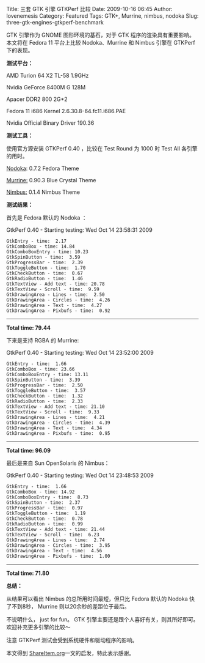 Title: 三套 GTK 引擎 GTKPerf 比较
Date: 2009-10-16 06:45
Author: lovenemesis
Category: Featured
Tags: GTK+, Murrine, nimbus, nodoka
Slug: three-gtk-engines-gtkperf-benchmark

GTK 引擎作为 GNOME 图形环境的基石，对于 GTK
程序的渲染具有重要影响。本文将在 Fedora 11 平台上比较 Nodoka、Murrine 和
Nimbus 引擎在 GTKPerf 下的表现。

**测试平台：**

AMD Turion 64 X2 TL-58 1.9GHz

Nvidia GeForce 8400M G 128M

Apacer DDR2 800 2G*2

Fedora 11 i686 Kernel 2.6.30.8-64.fc11.i686.PAE

Nvidia Official Binary Driver 190.36

**测试工具：**

使用官方源安装 GTKPerf 0.40 ，比较在 Test Round 为 1000 时 Test All
各引擎的用时。

[Nodoka](https://fedorahosted.org/nodoka/): 0.7.2 Fedora Theme

[Murrine:](http://www.cimitan.com/murrine/) 0.90.3 Blue Crystal Theme

[Nimbus:](http://dlc.sun.com/osol/jds/downloads/extras/nimbus/) 0.1.4
Nimbus Theme

**测试结果：**

首先是 Fedora 默认的 Nodoka ：

GtkPerf 0.40 - Starting testing: Wed Oct 14 23:58:31 2009

    GtkEntry - time:  2.17
    GtkComboBox - time: 14.84
    GtkComboBoxEntry - time: 10.23
    GtkSpinButton - time:  3.59
    GtkProgressBar - time:  2.39
    GtkToggleButton - time:  1.70
    GtkCheckButton - time:  0.67
    GtkRadioButton - time:  1.46
    GtkTextView - Add text - time: 20.78
    GtkTextView - Scroll - time:  9.59
    GtkDrawingArea - Lines - time:  2.50
    GtkDrawingArea - Circles - time:  4.26
    GtkDrawingArea - Text - time:  4.27
    GtkDrawingArea - Pixbufs - time:  0.92

---

**Total time: 79.44**

下来是支持 RGBA 的 Murrine:

GtkPerf 0.40 - Starting testing: Wed Oct 14 23:52:00 2009

    GtkEntry - time:  1.66
    GtkComboBox - time: 23.66
    GtkComboBoxEntry - time: 13.11
    GtkSpinButton - time:  3.39
    GtkProgressBar - time:  2.50
    GtkToggleButton - time:  3.57
    GtkCheckButton - time:  1.32
    GtkRadioButton - time:  2.33
    GtkTextView - Add text - time: 21.10
    GtkTextView - Scroll - time:  9.33
    GtkDrawingArea - Lines - time:  4.21
    GtkDrawingArea - Circles - time:  4.39
    GtkDrawingArea - Text - time:  4.34
    GtkDrawingArea - Pixbufs - time:  0.95

---

**Total time: 96.09**

最后是来自 Sun OpenSolaris 的 Nimbus：

GtkPerf 0.40 - Starting testing: Wed Oct 14 23:48:53 2009

    GtkEntry - time:  1.66
    GtkComboBox - time: 14.92
    GtkComboBoxEntry - time:  8.73
    GtkSpinButton - time:  2.37
    GtkProgressBar - time:  0.97
    GtkToggleButton - time:  1.19
    GtkCheckButton - time:  0.78
    GtkRadioButton - time:  0.99
    GtkTextView - Add text - time: 21.44
    GtkTextView - Scroll - time:  6.23
    GtkDrawingArea - Lines - time:  2.74
    GtkDrawingArea - Circles - time:  3.95
    GtkDrawingArea - Text - time:  4.56
    GtkDrawingArea - Pixbufs - time:  1.00

---

**Total time: 71.80**

**总结：**

从结果可以看出 Nimbus 的总所用时间最短，但只比 Fedora 默认的 Nodoka
快了不到8秒， Murrine 则以20余秒的差距位于最后。

不说明什么， just for fun。 GTK
引擎主要还是跟个人喜好有关，则其所好即可。欢迎补充更多引擎的比较～

注意 GTKPerf 测试会受到系统硬件和驱动程序的影响。

本文得到
[ShareItem.org](http://shareitem.org/archive/murrine-aurora-candido-engine-performance-contrast.html)一文的启发，特此表示感谢。
